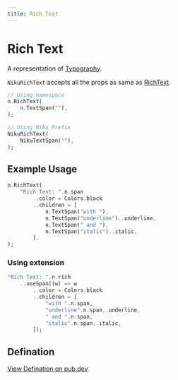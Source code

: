 ```yaml
---
title: Rich Text
---
```

# Rich Text
A representation of [Typography](https://material.io/design/typography/the-type-system.html).

`NikuRichText` accepts all the props as same as [RichText](https://api.flutter.dev/flutter/widgets/RichText-class.html).

```dart
// Using namespace
n.RichText(
    n.TextSpan(""),
);

// Using Niku Prefix
NikuRichText(
    NikuTextSpan(""),
);
```

## Example Usage
```dart
n.RichText(
    "Rich Text: ".n.span
        ..color = Colors.black
        ..children = [
            n.TextSpan("with "),
            n.TextSpan("underline")..underline,
            n.TextSpan(" and "),
            n.TextSpan("italic")..italic,
        ],
);
```

### Using extension
```dart
"Rich Text: ".n.rich
    ..useSpan((w) => w
        ..color = Colors.black
        ..children = [
            "with ".n.span,
            "underline".n.span..underline,
            " and ".n.span,
            "italic".n.span..italic,
        ]);
```

## Defination
[View Defination on pub.dev](https://pub.dev/documentation/niku/latest/widget_richText/NikuRichText-class.html)
